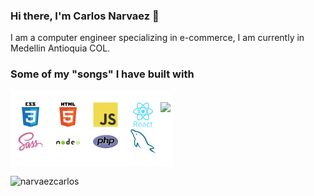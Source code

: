 <h3 align="left">Hi there, I'm <b>Carlos Narvaez</b> 🎸</h3>
<p>I am a computer engineer specializing in e-commerce, I am currently in Medellin Antioquia COL.</p>

<!-- skills -->

<h3 align="left">Some of my "songs" I have built with</h3>
<div align="left" style="background:white; display:flex;padding:.25rem; width:50%;">
<p align="left">
    <img src="https://raw.githubusercontent.com/devicons/devicon/master/icons/css3/css3-original-wordmark.svg" alt="css3" width="40" height="40" style="max-width: 100%;margin: 0 .5rem;"/>
    <img src="https://raw.githubusercontent.com/devicons/devicon/master/icons/html5/html5-original-wordmark.svg" alt="html5" width="40" height="40" style="max-width: 100%;margin: 0 .5rem;"/>
    <img src="https://raw.githubusercontent.com/devicons/devicon/master/icons/javascript/javascript-original.svg" alt="javascript" width="40" height="40" style="max-width: 100%;margin: 0 .5rem;"/>
    <img src="https://raw.githubusercontent.com/devicons/devicon/master/icons/react/react-original-wordmark.svg"
      alt="react" width="40" height="40" style="max-width: 100%;margin: 0 .5rem;"/>
    <img src="https://raw.githubusercontent.com/devicons/devicon/master/icons/sass/sass-original.svg" alt="sass" width="40" height="40" style="max-width: 100%;margin: 0 .5rem;"/> 
    <img src="https://raw.githubusercontent.com/devicons/devicon/master/icons/nodejs/nodejs-original-wordmark.svg" alt="nodejs" width="40" height="40" style="max-width: 100%;margin: 0 .5rem;"/>
    <img src="https://raw.githubusercontent.com/devicons/devicon/master/icons/php/php-original.svg" alt="php" width="40" height="40" style="max-width: 100%;margin: 0 .5rem;"/>
    <img src="https://raw.githubusercontent.com/devicons/devicon/master/icons/mysql/mysql-original.svg" alt="mysql" width="40" height="40" style="max-width: 100%;margin: 0 .5rem;"/>
    </p>

<!-- networks -->

<p dir="auto">
  <a href="http://www.linkedin.com/in/narvaez-carlos" rel="nofollow">
    <img
      src="https://camo.githubusercontent.com/a493f6833f99fb3c85788d6d9305e6b7a42b838e5ee5d138fd9a8214a7e77472/68747470733a2f2f696d672e736869656c64732e696f2f62616467652f6c696e6b6564696e2d2532333030373742352e7376673f267374796c653d666f722d7468652d6261646765266c6f676f3d6c696e6b6564696e266c6f676f436f6c6f723d7768697465"
      height="25"
      data-canonical-src="https://img.shields.io/badge/linkedin-%230077B5.svg?&amp;style=for-the-badge&amp;logo=linkedin&amp;logoColor=white"
      style="max-width: 100%;">
  </a>
  </p>
</div>

<!-- views -->
<p align="left"> <img src="https://komarev.com/ghpvc/?username=narvaezcarlos&label=Profile%20views&color=brightgreen&style=for-the-badge"
    alt="narvaezcarlos" /> </p>

<!--
**narvaezcarlos/narvaezcarlos** is a ✨ _special_ ✨ repository because its `README.md` (this file) appears on your GitHub profile.

Here are some ideas to get you started:

- 🔭 I’m currently working on ...
- 🌱 I’m currently learning ...
- 👯 I’m looking to collaborate on ...
- 🤔 I’m looking for help with ...
- 💬 Ask me about ...
- 📫 How to reach me: ...
- 😄 Pronouns: ...
- ⚡ Fun fact: ...
-->
